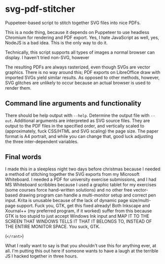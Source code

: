# svg-pdf-stitcher
Puppeteer-based script to stitch together SVG files into nice PDFs.

This is a node thing, because it depends on Puppeteer to use headless Chromium for rendering and PDF export. Yes, I hate JavaScript as well, yes, NodeJS is a bad idea. This is the only way to do it.

Technically, this script supports all types of images a normal browser can display. I haven't tried non-SVG, however

The resulting PDFs are always rasterized, even though SVGs are vector graphics. There is no way around this; PDF exports on LibreOffice draw with imported SVGs yield similar results. As opposed to other methods, however, SVG glitches are unlikely to occur because an actual browser is used to render them.

## Command line arguments and functionality

There should be help output with `--help`. Determine the output file with `--out`. Additional arguments are interpreted as SVG source files. They are output to the PDF files in the specified order, and vertically scaled to (approximately, fuck CSS/HTML and SVG scaling) the page size. The paper format is A4 portrait, and while you can change that, good luck adjusting the three inter-dependent variables.

## Final words

I made this in a sleepless night two days before christmas because I needed a method of stitching together the SVG exports from my Microsoft Whiteboard. I needed a PDF for university exercise submissions, and I had MS Whiteboard scribbles because I used a graphic tablet for my exercises (some courses force hand-written solutions) and no other free vector-based drawing program can handle a multi-monitor setup and correct pen input. Krita is unusable because of the lack of dynamic page size/multi-page support. Fuck you, GTK, get this fixed already! Both Inkscape and Xournal++ (my preferred program, if it worked) suffer from this because GTK is too stupid to just accept Windows Ink input and MAP IT TO THE SCREEN THAT WINDOWS TELLS IT THAT IT BELONGS TO, INSTEAD OF THE ENTIRE MONITOR SPACE. You suck, GTK.

(`</rant>`)

What I really want to say is that you shouldn't use this for anything ever, at all. I'm putting this out here if someone wants to have a laugh at the terrible JS I hacked together in three hours.
